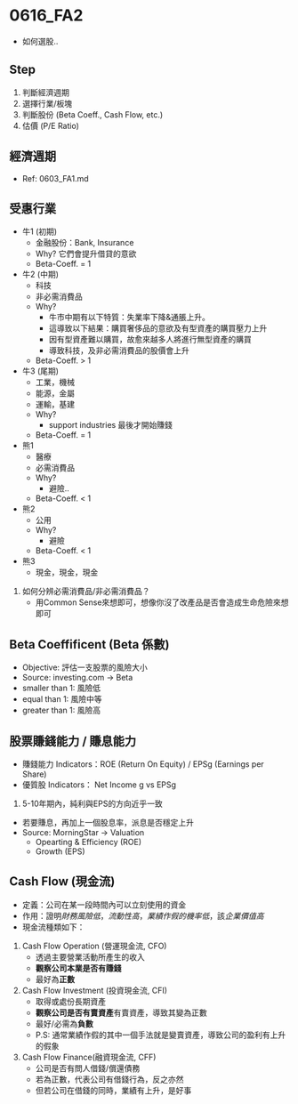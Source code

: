 # 0616_FA2
* 如何選股..

## Step
1. 判斷經濟週期
2. 選擇行業/板塊
3. 判斷股份 (Beta Coeff., Cash Flow, etc.)
4. 估價 (P/E Ratio)

## 經濟週期 
* Ref: 0603_FA1.md

## 受惠行業
* 牛1 (初期)
	* 金融股份：Bank, Insurance
	* Why? 它們會提升借貸的意欲
	* Beta-Coeff. = 1
* 牛2 (中期)
	* 科技
	* 非必需消費品
	* Why? 
		* 牛市中期有以下特質：失業率下降&通脹上升。
		* 這導致以下結果：購買奢侈品的意欲及有型資產的購買壓力上升
		* 因有型資產難以購買，故愈來越多人將進行無型資產的購買
		* 導致科技，及非必需消費品的股價會上升
	* Beta-Coeff. > 1
* 牛3 (尾期)
	* 工業，機械
	* 能源，金屬
	* 運輸，基建
	* Why? 
		* support industries 最後才開始賺錢
	* Beta-Coeff. = 1
* 熊1 
	* 醫療
	* 必需消費品
	* Why?
		* 避險..
	* Beta-Coeff. < 1
* 熊2
	* 公用
	* Why?
		* 避險
	* Beta-Coeff. < 1
* 熊3
	* 現金，現金，現金
1. 如何分辨必需消費品/非必需消費品？
	* 用Common Sense來想即可，想像你沒了改產品是否會造成生命危險來想即可


## Beta Coeffificent (Beta 係數)
* Objective: 評估一支股票的風險大小
* Source: investing.com -> Beta
* smaller than 1: 風險低
* equal than 1: 風險中等
* greater than 1: 風險高


## 股票賺錢能力 / 賺息能力
* 賺錢能力 Indicators：ROE (Return On Equity) / EPSg (Earnings per Share)
* 優質股 Indicators： Net Income g vs EPSg
1. 5-10年期內，純利與EPS的方向近乎一致
* 若要賺息，再加上一個股息率，派息是否穩定上升
* Source: MorningStar -> Valuation 
	* Opearting & Efficiency (ROE)
	* Growth (EPS)

## Cash Flow (現金流)
* 定義：公司在某一段時間內可以立刻使用的資金
* 作用：證明*財務風險低*，*流動性高*，*業績作假的機率低*，該*企業價值高*
* 現金流種類如下：
1. Cash Flow Operation (營運現金流, CFO)
	* 透過主要營業活動所產生的收入
	* **觀察公司本業是否有賺錢**
	* 最好為**正數**
2. Cash Flow Investment (投資現金流, CFI)
	* 取得或處份長期資產
	* **觀察公司是否有賣資產**有賣資產，導致其變為正數
	* 最好/必需為**負數**
	* P.S: 通常業績作假的其中一個手法就是變賣資產，導致公司的盈利有上升的假象
3. Cash Flow Finance(融資現金流, CFF)
	* 公司是否有問人借錢/償還債務
	* 若為正數，代表公司有借錢行為，反之亦然
	* 但若公司在借錢的同時，業績有上升，是好事
